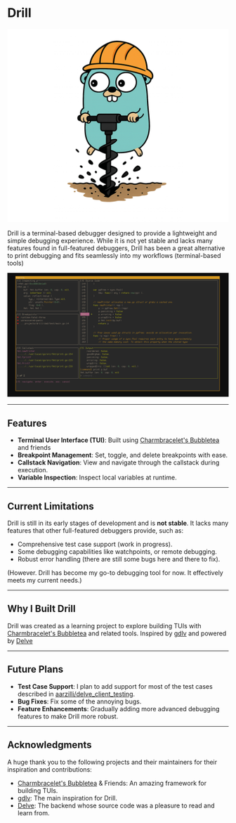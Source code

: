 # Drill

![Drill](https://raw.githubusercontent.com/andersonjoseph/drill/refs/heads/main/drill-gopher.png)

Drill is a terminal-based debugger designed to provide a lightweight and simple debugging experience. While it is not yet stable and lacks many features found in full-featured debuggers, Drill has been a great alternative to print debugging and fits seamlessly into my workflows (terminal-based tools)

[![Watch the video](https://raw.githubusercontent.com/andersonjoseph/drill/refs/heads/main/1750196002.png)]([https://raw.githubusercontent.com/username/repository/branch/path/to/video.mp4](https://github.com/andersonjoseph/drill/raw/refs/heads/main/demo.mp4))



---

## Features

- **Terminal User Interface (TUI)**: Built using [Charmbracelet's Bubbletea](https://github.com/charmbracelet/bubbletea) and friends
- **Breakpoint Management**: Set, toggle, and delete breakpoints with ease.
- **Callstack Navigation**: View and navigate through the callstack during execution.
- **Variable Inspection**: Inspect local variables at runtime.

---

## Current Limitations

Drill is still in its early stages of development and is **not stable**. It lacks many features that other full-featured debuggers provide, such as:

- Comprehensive test case support (work in progress).
- Some debugging capabilities like watchpoints, or remote debugging.
- Robust error handling (there are still some bugs here and there to fix).

(However. Drill has become my go-to debugging tool for now. It effectively meets my current needs.)

---

## Why I Built Drill

Drill was created as a learning project to explore building TUIs with [Charmbracelet's Bubbletea](https://github.com/charmbracelet/bubbletea) and related tools. Inspired by [gdlv](https://github.com/aarzilli/gdlv) and powered by [Delve](https://github.com/go-delve/delve)

---

## Future Plans

- **Test Case Support**: I plan to add support for most of the test cases described in [aarzilli/delve_client_testing](https://github.com/aarzilli/delve_client_testing).
- **Bug Fixes**: Fix some of the annoying bugs.
- **Feature Enhancements**: Gradually adding more advanced debugging features to make Drill more robust.

---

## Acknowledgments

A huge thank you to the following projects and their maintainers for their inspiration and contributions:

- [Charmbracelet's Bubbletea](https://github.com/charmbracelet/bubbletea) & Friends: An amazing framework for building TUIs.
- [gdlv](https://github.com/aarzilli/gdlv): The main inspiration for Drill.
- [Delve](https://github.com/go-delve/delve): The backend whose source code was a pleasure to read and learn from.
